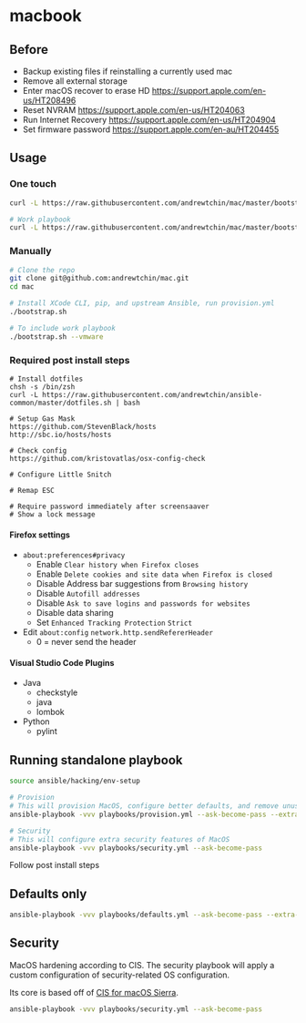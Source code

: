 # macbook

## Before

- Backup existing files if reinstalling a currently used mac
- Remove all external storage
- Enter macOS recover to erase HD https://support.apple.com/en-us/HT208496
- Reset NVRAM https://support.apple.com/en-us/HT204063
- Run Internet Recovery https://support.apple.com/en-us/HT204904
- Set firmware password https://support.apple.com/en-au/HT204455

## Usage

### One touch
```bash
curl -L https://raw.githubusercontent.com/andrewtchin/mac/master/bootstrap.sh | bash

# Work playbook
curl -L https://raw.githubusercontent.com/andrewtchin/mac/master/bootstrap-work.sh | bash
```

### Manually
```bash
# Clone the repo
git clone git@github.com:andrewtchin/mac.git
cd mac

# Install XCode CLI, pip, and upstream Ansible, run provision.yml
./bootstrap.sh

# To include work playbook
./bootstrap.sh --vmware
```

### Required post install steps
```
# Install dotfiles
chsh -s /bin/zsh
curl -L https://raw.githubusercontent.com/andrewtchin/ansible-common/master/dotfiles.sh | bash

# Setup Gas Mask
https://github.com/StevenBlack/hosts
http://sbc.io/hosts/hosts

# Check config
https://github.com/kristovatlas/osx-config-check

# Configure Little Snitch

# Remap ESC

# Require password immediately after screensaaver
# Show a lock message
```

#### Firefox settings

- `about:preferences#privacy`
  - Enable `Clear history when Firefox closes`
  - Enable `Delete cookies and site data when Firefox is closed`
  - Disable Address bar suggestions from `Browsing history`
  - Disable `Autofill addresses`
  - Disable `Ask to save logins and passwords for websites`
  - Disable data sharing
  - Set `Enhanced Tracking Protection` `Strict`
- Edit `about:config` `network.http.sendRefererHeader`
  - 0 = never send the header

#### Visual Studio Code Plugins

- Java
  - checkstyle
  - java
  - lombok
- Python
  - pylint

## Running standalone playbook

```bash
source ansible/hacking/env-setup

# Provision
# This will provision MacOS, configure better defaults, and remove unused applications
ansible-playbook -vvv playbooks/provision.yml --ask-become-pass --extra-vars=@vars/config.yml

# Security
# This will configure extra security features of MacOS
ansible-playbook -vvv playbooks/security.yml --ask-become-pass
```

Follow post install steps

## Defaults only

```bash
ansible-playbook -vvv playbooks/defaults.yml --ask-become-pass --extra-vars=@vars/config.yml
```

## Security

MacOS hardening according to CIS. The security playbook will apply a custom configuration of security-related OS configuration.

Its core is based off of [CIS for macOS Sierra](https://github.com/jamfprofessionalservices/CIS-for-macOS-Sierra-CP).

```bash
ansible-playbook -vvv playbooks/security.yml --ask-become-pass
```
